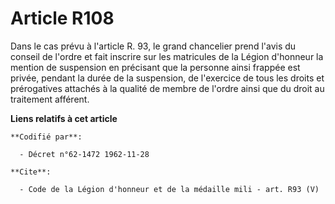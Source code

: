 # Article R108

Dans le cas prévu à l'article R. 93, le grand chancelier prend l'avis du conseil de l'ordre et fait inscrire sur les
matricules de la Légion d'honneur la mention de suspension en précisant que la personne ainsi frappée est privée, pendant la
durée de la suspension, de l'exercice de tous les droits et prérogatives attachés à la qualité de membre de l'ordre ainsi que
du droit au traitement afférent.

**Liens relatifs à cet article**

	**Codifié par**:

	  - Décret n°62-1472 1962-11-28

	**Cite**:

	  - Code de la Légion d'honneur et de la médaille mili - art. R93 (V)

